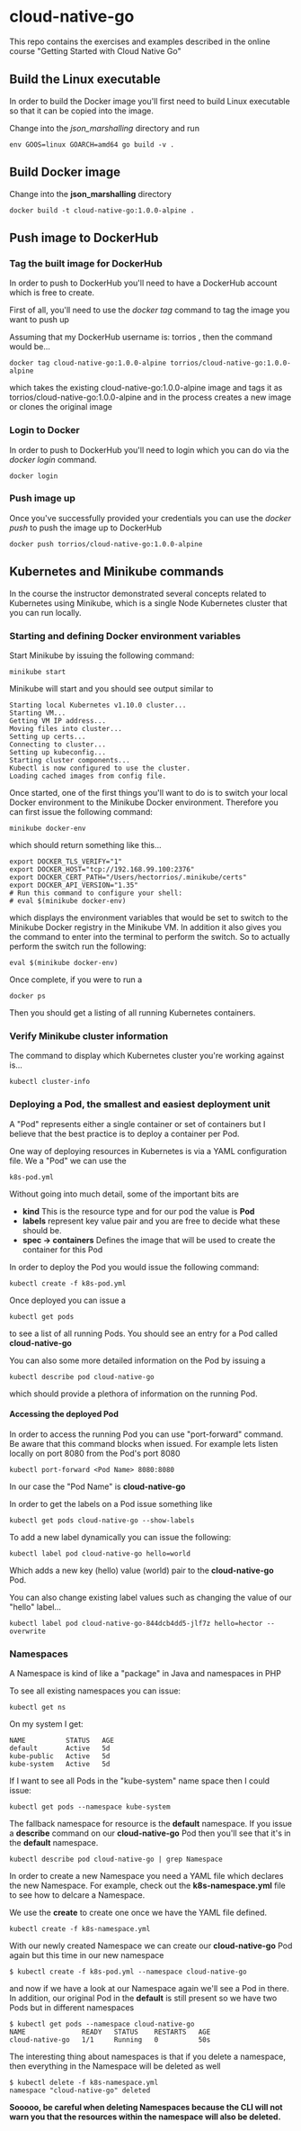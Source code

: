 # cloud-native-go

This repo contains the exercises and examples described in the online course "Getting Started with Cloud Native Go"

## Build the Linux executable

In order to build the Docker image you'll first need to build Linux executable so that it can be copied into the image.

Change into the *json_marshalling* directory and run

```text
env GOOS=linux GOARCH=amd64 go build -v .
```

## Build Docker image

Change into the **json_marshalling** directory
```text
docker build -t cloud-native-go:1.0.0-alpine .
```
## Push image to DockerHub

### Tag the built image for DockerHub
In order to push to DockerHub you'll need to have a DockerHub account which is free to create.

First of all, you'll need to use the *docker tag* command to tag the image you want to push up

Assuming that my DockerHub username is: torrios , then the command would be...

```text
docker tag cloud-native-go:1.0.0-alpine torrios/cloud-native-go:1.0.0-alpine 
``` 

which takes the existing cloud-native-go:1.0.0-alpine image and tags it as torrios/cloud-native-go:1.0.0-alpine and in the process creates a new image or clones the original image

### Login to Docker 

In order to push to DockerHub you'll need to login which you can do via the *docker login* command.

```text
docker login
```
### Push image up
Once you've successfully provided your credentials you can use the *docker push* to push the image up to DockerHub

```text
docker push torrios/cloud-native-go:1.0.0-alpine 
```

## Kubernetes and Minikube commands

In the course the instructor demonstrated several concepts related to Kubernetes using Minikube, which is a single Node Kubernetes cluster that you can run locally.

### Starting and defining Docker environment variables

Start Minikube by issuing the following command:

```text
minikube start
```

Minikube will start and you should see output similar to

```text
Starting local Kubernetes v1.10.0 cluster...
Starting VM...
Getting VM IP address...
Moving files into cluster...
Setting up certs...
Connecting to cluster...
Setting up kubeconfig...
Starting cluster components...
Kubectl is now configured to use the cluster.
Loading cached images from config file.
```

Once started, one of the first things you'll want to do is to switch your local Docker environment to the Minikube Docker environment. Therefore you can first issue the following command:

```text
minikube docker-env
```

which should return something like this...

```text
export DOCKER_TLS_VERIFY="1"
export DOCKER_HOST="tcp://192.168.99.100:2376"
export DOCKER_CERT_PATH="/Users/hectorrios/.minikube/certs"
export DOCKER_API_VERSION="1.35"
# Run this command to configure your shell:
# eval $(minikube docker-env)
```

which displays the environment variables that would be set to switch to the Minikube Docker registry in the Minikube VM. In addition it also gives you the command to enter into the terminal to perform the switch. So to actually perform the switch run the following:

```text
eval $(minikube docker-env)
```
Once complete, if you were to run a 

```text
docker ps
```

Then you should get a listing of all running Kubernetes containers.

### Verify Minikube cluster information

The command to display which Kubernetes cluster you're working against is...

```text
kubectl cluster-info
``` 
### Deploying a Pod, the smallest and easiest deployment unit

A "Pod" represents either a single container or set of containers but I believe that the best practice is to deploy a container per Pod.

One way of deploying resources in Kubernetes is via a YAML configuration file. We a "Pod" we can use the

```text
k8s-pod.yml
```
Without going into much detail, some of the important bits are

* **kind** This is the resource type and for our pod the value is **Pod**
* **labels** represent key value pair and you are free to decide what these should be.
* **spec -> containers** Defines the image that will be used to create the container for this Pod

In order to deploy the Pod you would issue the following command:

```text
kubectl create -f k8s-pod.yml
```

Once deployed you can issue a

```text
kubectl get pods
```

to see a list of all running Pods. You should see an entry for a Pod called **cloud-native-go**

You can also some more detailed information on the Pod by issuing a 

```text
kubectl describe pod cloud-native-go
```
which should provide a plethora of information on the running Pod.

#### Accessing the deployed Pod

In order to access the running Pod you can use "port-forward" command. Be aware that this command blocks when issued. For example lets listen locally on port 8080 from the Pod's port 8080

```text
kubectl port-forward <Pod Name> 8080:8080
```
In our case the "Pod Name" is **cloud-native-go**

In order to get the labels on a Pod issue something like

```text
kubectl get pods cloud-native-go --show-labels
```

To add a new label dynamically you can issue the following:

```text
kubectl label pod cloud-native-go hello=world
```
Which adds a new key (hello) value (world) pair to the **cloud-native-go** Pod.

You can also change existing label values such as changing the value of our "hello" label...

```text
kubectl label pod cloud-native-go-844dcb4dd5-jlf7z hello=hector --overwrite
```
### Namespaces

A Namespace is kind of like a "package" in Java and namespaces in PHP

To see all existing namespaces you can issue:

```text
kubectl get ns
```

On my system I get:

```text
NAME          STATUS   AGE
default       Active   5d
kube-public   Active   5d
kube-system   Active   5d
```

If I want to see all Pods in the "kube-system" name space then I could issue:

```text
kubectl get pods --namespace kube-system 
```

The fallback namespace for resource is the **default** namespace. If you issue a **describe** command on our **cloud-native-go** Pod then you'll see that it's in the **default** namespace.

```text
kubectl describe pod cloud-native-go | grep Namespace
```
In order to create a new Namespace you need a YAML file which declares the new Namespace. For example, check out the **k8s-namespace.yml** file to see how to delcare a Namespace.

We use the **create** to create one once we have the YAML file defined.

```text
kubectl create -f k8s-namespace.yml
```
With our newly created Namespace we can create our **cloud-native-go** Pod again but this time in our new namespace

```text
$ kubectl create -f k8s-pod.yml --namespace cloud-native-go
```

and now if we have a look at our Namespace again we'll see a Pod in there. In addition, our original Pod in the **default** is still present so we have two Pods but in different namespaces

```text
$ kubectl get pods --namespace cloud-native-go
NAME              READY   STATUS    RESTARTS   AGE
cloud-native-go   1/1     Running   0          50s
```
The interesting thing about namespaces is that if you delete a namespace, then everything in the Namespace will be deleted as well

```text
$ kubectl delete -f k8s-namespace.yml
namespace "cloud-native-go" deleted
```
**Sooooo, be careful when deleting Namespaces because the CLI will not warn you that the resources within the namespace will also be deleted.**


